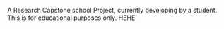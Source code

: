 A Research Capstone school Project, currently developing by a student. This is for educational purposes only.
HEHE
